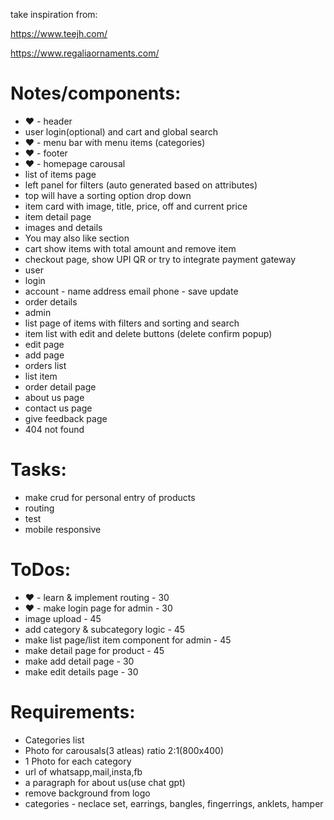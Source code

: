 take inspiration from:

https://www.teejh.com/

https://www.regaliaornaments.com/

# Notes/components:
* &hearts; - header 
 * user login(optional) and cart and global search
* &hearts; - menu bar with menu items (categories)
* &hearts; - footer
* &hearts; - homepage carousal
* list of items page
 * left panel for filters (auto generated based on attributes)
 * top will have a sorting option drop down
 * item card with image, title, price, off and current price
* item detail page
 * images and details
 * You may also like section
* cart show items with total amount and remove item
* checkout page, show UPI QR or try to integrate payment gateway
* user
 * login
 * account - name address email phone - save update
 * order details
* admin
 * list page of items with filters and sorting and search
  * item list with edit and delete buttons (delete confirm popup)
 * edit page
 * add page
 * orders list
  * list item
 * order detail page
 * about us page
 * contact us page
 * give feedback page
* 404 not found


# Tasks:
* make crud for personal entry of products
* routing
* test
* mobile responsive

# ToDos:
* &hearts; - learn & implement routing - 30
* &hearts; - make login page for admin - 30
* image upload - 45
* add category & subcategory logic - 45
* make list page/list item component for admin - 45
* make detail page for product - 45
* make add detail page - 30
* make edit details page - 30



# Requirements:
* Categories list
* Photo for carousals(3 atleas) ratio 2:1(800x400)
* 1 Photo for each category
* url of whatsapp,mail,insta,fb
* a paragraph for about us(use chat gpt)
* remove background from logo
* categories - neclace set, earrings, bangles, fingerrings, anklets, hamper